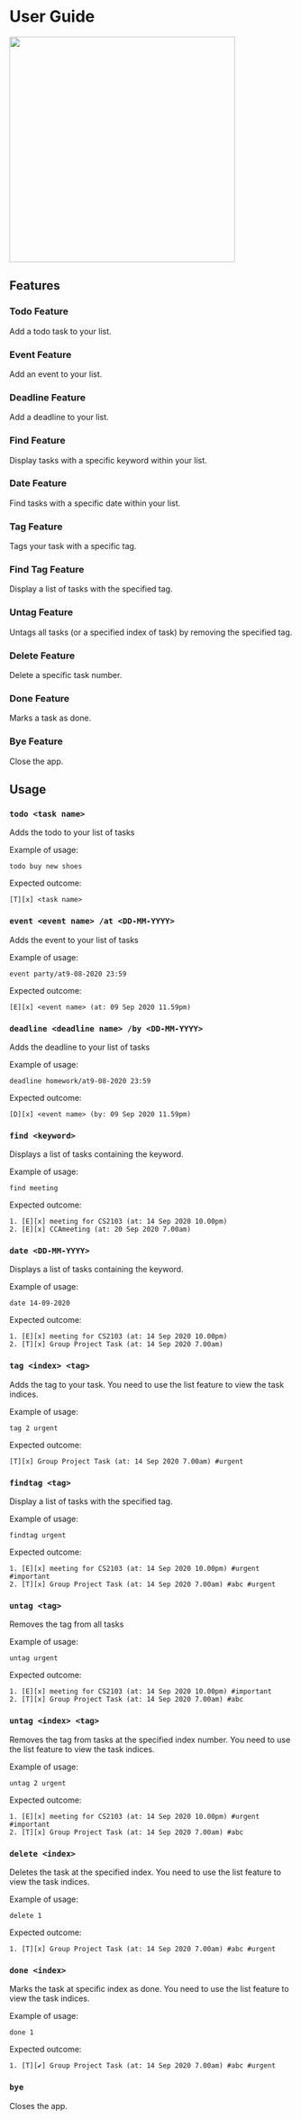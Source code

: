 # User Guide

<img src="https://github.com/marcus2k/ip/blob/master/other/app-preview.gif" width=400>

## Features 

### Todo Feature
Add a todo task to your list.

### Event Feature
Add an event to your list.

### Deadline Feature
Add a deadline to your list.

### Find Feature
Display tasks with a specific keyword within your list.

### Date Feature
Find tasks with a specific date within your list.

### Tag Feature
Tags your task with a specific tag.

### Find Tag Feature
Display a list of tasks with the specified tag.

### Untag Feature
Untags all tasks (or a specified index of task) by removing the specified tag.

### Delete Feature
Delete a specific task number.

### Done Feature
Marks a task as done.

### Bye Feature
Close the app.

## Usage

### `todo <task name>`

Adds the todo to your list of tasks

Example of usage: 

`todo buy new shoes`

Expected outcome:

```
[T][x] <task name>
```

### `event <event name> /at <DD-MM-YYYY>`

Adds the event to your list of tasks

Example of usage: 

`event party/at9-08-2020 23:59`

Expected outcome:

```
[E][x] <event name> (at: 09 Sep 2020 11.59pm)
```

### `deadline <deadline name> /by <DD-MM-YYYY>` 

Adds the deadline to your list of tasks

Example of usage: 

`deadline homework/at9-08-2020 23:59`

Expected outcome:

```
[D][x] <event name> (by: 09 Sep 2020 11.59pm)
```

### `find <keyword>` 

Displays a list of tasks containing the keyword.

Example of usage: 

`find meeting`

Expected outcome:

```
1. [E][x] meeting for CS2103 (at: 14 Sep 2020 10.00pm)
2. [E][x] CCAmeeting (at: 20 Sep 2020 7.00am)
```

### `date <DD-MM-YYYY>` 

Displays a list of tasks containing the keyword.

Example of usage: 

`date 14-09-2020`

Expected outcome:

```
1. [E][x] meeting for CS2103 (at: 14 Sep 2020 10.00pm)
2. [T][x] Group Project Task (at: 14 Sep 2020 7.00am)
```

### `tag <index> <tag>` 

Adds the tag to your task. You need to use the list feature to view the task indices.

Example of usage: 

`tag 2 urgent`

Expected outcome:

```
[T][x] Group Project Task (at: 14 Sep 2020 7.00am) #urgent
```

### `findtag <tag>` 

Display a list of tasks with the specified tag.

Example of usage: 

`findtag urgent`

Expected outcome:

```
1. [E][x] meeting for CS2103 (at: 14 Sep 2020 10.00pm) #urgent #important
2. [T][x] Group Project Task (at: 14 Sep 2020 7.00am) #abc #urgent
```

### `untag <tag>` 

Removes the tag from all tasks

Example of usage: 

`untag urgent`

Expected outcome:

```
1. [E][x] meeting for CS2103 (at: 14 Sep 2020 10.00pm) #important
2. [T][x] Group Project Task (at: 14 Sep 2020 7.00am) #abc
```

### `untag <index> <tag>` 

Removes the tag from tasks at the specified index number. You need to use the list feature to view the task indices. 

Example of usage: 

`untag 2 urgent`

Expected outcome:

```
1. [E][x] meeting for CS2103 (at: 14 Sep 2020 10.00pm) #urgent #important
2. [T][x] Group Project Task (at: 14 Sep 2020 7.00am) #abc
```

### `delete <index>` 

Deletes the task at the specified index. You need to use the list feature to view the task indices.

Example of usage: 

`delete 1`

Expected outcome:

```
1. [T][x] Group Project Task (at: 14 Sep 2020 7.00am) #abc #urgent
```

### `done <index>` 

Marks the task at specific index as done. You need to use the list feature to view the task indices.

Example of usage: 

`done 1`

Expected outcome:

```
1. [T][✔] Group Project Task (at: 14 Sep 2020 7.00am) #abc #urgent
```

### `bye`

Closes the app.

